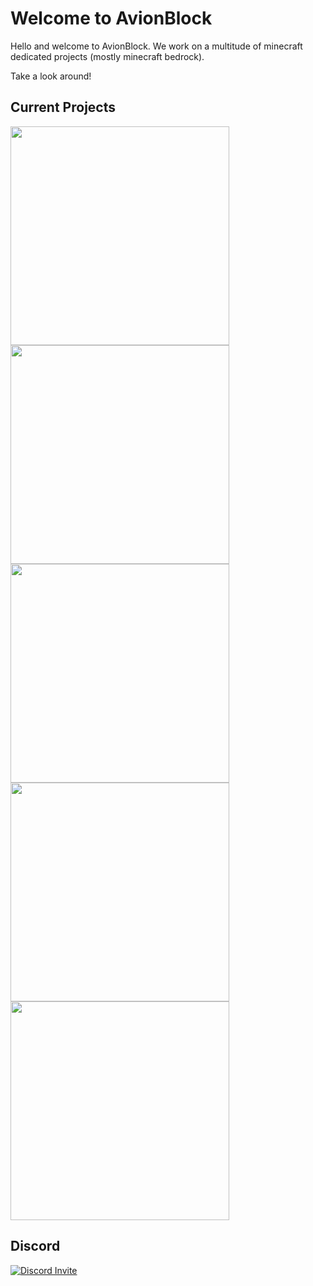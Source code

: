 # Welcome to AvionBlock
Hello and welcome to AvionBlock. We work on a multitude of minecraft dedicated projects (mostly minecraft bedrock).

Take a look around!

## Current Projects
<a align="center" href="https://github.com/AvionBlock/GeyserVoice">
  <img align="center" src="https://opengraph.githubassets.com/1/AvionBlock/GeyserVoice" width="350px"/>
</a>
<a align="center" href="https://github.com/AvionBlock/OpusSharp">
  <img align="center" src="https://opengraph.githubassets.com/1/AvionBlock/OpusSharp" width="350px"/>
</a>
<a align="center" href="https://github.com/AvionBlock/SharpVE">
  <img align="center" src="https://opengraph.githubassets.com/1/AvionBlock/SharpVE" width="350px"/>
</a>
<a align="center" href="https://github.com/AvionBlock/VoiceCraft-Addon">
  <img align="center" src="https://opengraph.githubassets.com/1/AvionBlock/VoiceCraft-Addon" width="350px"/>
</a>
<a align="center" href="https://github.com/AvionBlock/SpeexDSPSharp">
  <img align="center" src="https://opengraph.githubassets.com/1/AvionBlock/SpeexDSPSharp" width="350px"/>
</a>

## Discord
<a align="center" href="https://discord.gg/fJGsRY5hh9">
  <img src="https://discordapp.com/api/guilds/847396393068265472/widget.png?style=banner4" alt="Discord Invite"/>
</a>